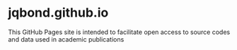 # jqbond.github.io

This GitHub Pages site is intended to facilitate open access to source codes and data used in academic publications